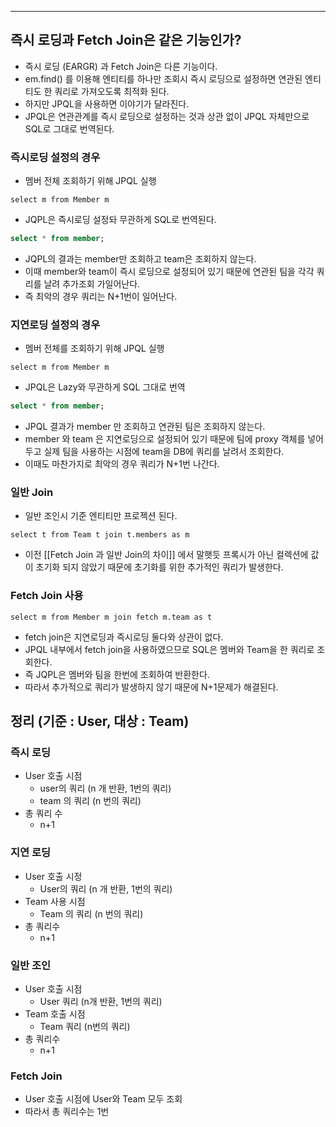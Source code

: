 
---

## 즉시 로딩과 Fetch Join은 같은 기능인가?

- 즉시 로딩 (EARGR) 과 Fetch Join은 다른 기능이다.
- em.find() 를 이용해 엔티티를 하나만 조회시 즉시 로딩으로 설정하면 연관된 엔티티도 한 쿼리로 가져오도록 최적화 된다.
- 하지만 JPQL을 사용하면 이야기가 달라진다.
- JPQL은 연관관계를 즉시 로딩으로 설정하는 것과 상관 없이 JPQL 자체만으로 SQL로 그대로 번역된다.

### 즉시로딩 설정의 경우

- 멤버 전체 조회하기 위해 JPQL 실행
```JQPL
select m from Member m
```

- JQPL은 즉시로딩 설정돠 무관하게 SQL로 번역된다.
```SQL
select * from member;
```

- JQPL의 결과는 member만 조회하고 team은 조회하지 않는다.
- 이때 member와 team이 즉시 로딩으로 설정되어 있기 때문에 연관된 팀을 각각 쿼리를 날려 추가조회 가일어난다.
- 즉 최악의 경우 쿼리는 N+1번이 일어난다.

### 지연로딩 설정의 경우

- 멤버 전체를 조회하기 위해 JPQL 실행
```JQPL
select m from Member m
```

- JPQL은 Lazy와 무관하게 SQL  그대로 번역
```SQL
select * from member;
```

- JPQL 결과가 member 만 조회하고 연관된 팀은 조회하지 않는다.
- member 와 team 은 지연로딩으로 설정되어 있기 때문에 팀에 proxy 객체를 넣어두고 실제 팀을 사용하는 시점에 team을 DB에 쿼리를 날려서 조회한다.
- 이때도 마찬가지로 최악의 경우 쿼리가 N+1번 나간다.

### 일반 Join

- 일반 조인시 기준 엔티티만 프로젝션 된다.
```JQPL
select t from Team t join t.members as m
```

- 이전 [[Fetch Join 과 일반 Join의 차이]] 에서 말햇듯 프록시가 아닌 컬렉션에 값이 초기화 되지 않았기 때문에 초기화를 위한 추가적인 쿼리가 발생한다.
### Fetch Join 사용
```JPQL
select m from Member m join fetch m.team as t
```
- fetch join은 지연로딩과 즉시로딩 둘다와 상관이 없다.
- JPQL 내부에서 fetch join을 사용하였으므로 SQL은 멤버와 Team을 한 쿼리로 조회한다.
- 즉 JQPL은 멤버와 팀을 한번에 조회하여 반환한다.
- 따라서 추가적으로 쿼리가 발생하지 않기 때문에 N+1문제가 해결된다.


## 정리 (기준  : User,  대상 : Team)

### 즉시 로딩

- User 호출 시점
	- user의 쿼리 (n 개 반환, 1번의 쿼리)
	- team 의 쿼리 (n 번의 쿼리)
- 총 쿼리 수
	- n+1

### 지연 로딩

- User 호출 시정
	- User의 쿼리 (n 개 반환, 1번의 쿼리)
- Team 사용 시점
	- Team 의 쿼리 (n 번의 쿼리)
- 총 쿼리수 
	- n+1

### 일반 조인

- User 호출 시점
	- User 쿼리 (n개 반환, 1번의 쿼리)
- Team 호출 시점
	- Team 쿼리 (n번의 쿼리)
- 총 쿼리수 
	- n+1

### Fetch Join

- User 호출 시점에 User와 Team 모두 조회
- 따라서 총 쿼리수는 1번